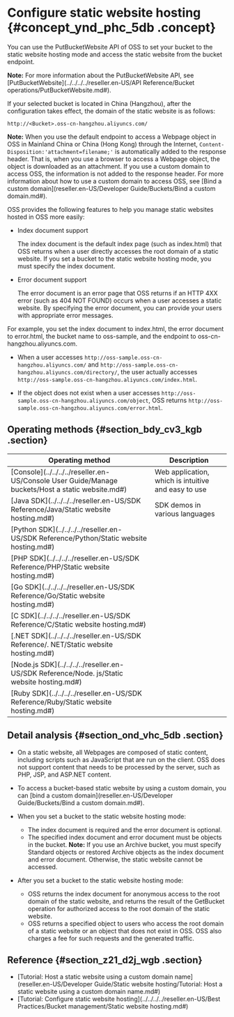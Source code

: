 # Configure static website hosting {#concept_ynd_phc_5db .concept}

You can use the PutBucketWebsite API of OSS to set your bucket to the static website hosting mode and access the static website from the bucket endpoint.

**Note:** For more information about the PutBucketWebsite API, see [PutBucketWebsite](../../../../reseller.en-US/API Reference/Bucket operations/PutBucketWebsite.md#).

If your selected bucket is located in China \(Hangzhou\), after the configuration takes effect, the domain of the static website is as follows:

``` {#codeblock_4np_jyf_0t4}
http://<Bucket>.oss-cn-hangzhou.aliyuncs.com/
```

**Note:** When you use the default endpoint to access a Webpage object in OSS in Mainland China or China \(Hong Kong\) through the Internet, `Content-Disposition:'attachment=filename;'` is automatically added to the response header. That is, when you use a browser to access a Webpage object, the object is downloaded as an attachment. If you use a custom domain to access OSS, the information is not added to the response header. For more information about how to use a custom domain to access OSS, see [Bind a custom domain](reseller.en-US/Developer Guide/Buckets/Bind a custom domain.md#).

OSS provides the following features to help you manage static websites hosted in OSS more easily:

-   Index document support

    The index document is the default index page \(such as index.html\) that OSS returns when a user directly accesses the root domain of a static website. If you set a bucket to the static website hosting mode, you must specify the index document.

-   Error document support

    The error document is an error page that OSS returns if an HTTP 4XX error \(such as 404 NOT FOUND\) occurs when a user accesses a static website. By specifying the error document, you can provide your users with appropriate error messages.


For example, you set the index document to index.html, the error document to error.html, the bucket name to oss-sample, and the endpoint to oss-cn-hangzhou.aliyuncs.com.

-   When a user accesses `http://oss-sample.oss-cn-hangzhou.aliyuncs.com/` and `http://oss-sample.oss-cn-hangzhou.aliyuncs.com/directory/`, the user actually accesses `http://oss-sample.oss-cn-hangzhou.aliyuncs.com/index.html`.

-   If the object does not exist when a user accesses `http://oss-sample.oss-cn-hangzhou.aliyuncs.com/object`, OSS returns `http://oss-sample.oss-cn-hangzhou.aliyuncs.com/error.html`.


## Operating methods {#section_bdy_cv3_kgb .section}

|Operating method|Description|
|----------------|-----------|
|[Console](../../../../reseller.en-US/Console User Guide/Manage buckets/Host a static website.md#)|Web application, which is intuitive and easy to use|
|[Java SDK](../../../../reseller.en-US/SDK Reference/Java/Static website hosting.md#)|SDK demos in various languages|
|[Python SDK](../../../../reseller.en-US/SDK Reference/Python/Static website hosting.md#)|
|[PHP SDK](../../../../reseller.en-US/SDK Reference/PHP/Static website hosting.md#)|
|[Go SDK](../../../../reseller.en-US/SDK Reference/Go/Static website hosting.md#)|
|[C SDK](../../../../reseller.en-US/SDK Reference/C/Static website hosting.md#)|
|[.NET SDK](../../../../reseller.en-US/SDK Reference/. NET/Static website hosting.md#)|
|[Node.js SDK](../../../../reseller.en-US/SDK Reference/Node. js/Static website hosting.md#)|
|[Ruby SDK](../../../../reseller.en-US/SDK Reference/Ruby/Static website hosting.md#)|

## Detail analysis {#section_ond_vhc_5db .section}

-   On a static website, all Webpages are composed of static content, including scripts such as JavaScript that are run on the client. OSS does not support content that needs to be processed by the server, such as PHP, JSP, and ASP.NET content.
-   To access a bucket-based static website by using a custom domain, you can [bind a custom domain](reseller.en-US/Developer Guide/Buckets/Bind a custom domain.md#).
-   When you set a bucket to the static website hosting mode:

    -   The index document is required and the error document is optional.
    -   The specified index document and error document must be objects in the bucket.
    **Note:** If you use an Archive bucket, you must specify Standard objects or restored Archive objects as the index document and error document. Otherwise, the static website cannot be accessed.

-   After you set a bucket to the static website hosting mode:
    -   OSS returns the index document for anonymous access to the root domain of the static website, and returns the result of the GetBucket operation for authorized access to the root domain of the static website.
    -   OSS returns a specified object to users who access the root domain of a static website or an object that does not exist in OSS. OSS also charges a fee for such requests and the generated traffic.

## Reference {#section_z21_d2j_wgb .section}

-   [Tutorial: Host a static website using a custom domain name](reseller.en-US/Developer Guide/Static website hosting/Tutorial: Host a static website using a custom domain name.md#)
-   [Tutorial: Configure static website hosting](../../../../reseller.en-US/Best Practices/Bucket management/Static website hosting.md#)

